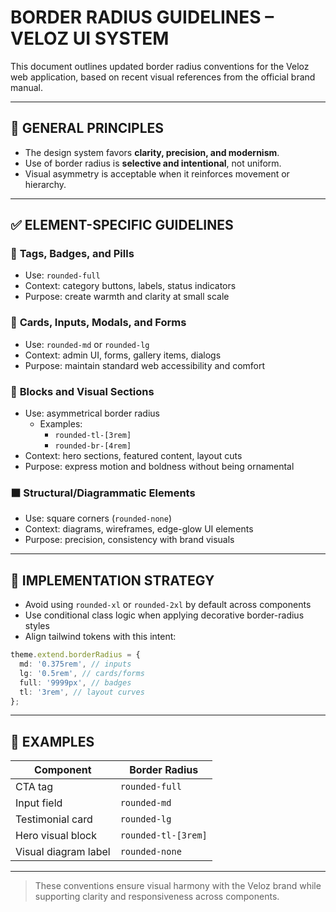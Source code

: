 # BORDER RADIUS GUIDELINES – VELOZ UI SYSTEM

This document outlines updated border radius conventions for the Veloz web application, based on recent visual references from the official brand manual.

---

## 🎯 GENERAL PRINCIPLES

- The design system favors **clarity, precision, and modernism**.
- Use of border radius is **selective and intentional**, not uniform.
- Visual asymmetry is acceptable when it reinforces movement or hierarchy.

---

## ✅ ELEMENT-SPECIFIC GUIDELINES

### 🔘 **Tags, Badges, and Pills**

- Use: `rounded-full`
- Context: category buttons, labels, status indicators
- Purpose: create warmth and clarity at small scale

### 🧱 **Cards, Inputs, Modals, and Forms**

- Use: `rounded-md` or `rounded-lg`
- Context: admin UI, forms, gallery items, dialogs
- Purpose: maintain standard web accessibility and comfort

### 🧩 **Blocks and Visual Sections**

- Use: asymmetrical border radius
  - Examples:
    - `rounded-tl-[3rem]`
    - `rounded-br-[4rem]`
- Context: hero sections, featured content, layout cuts
- Purpose: express motion and boldness without being ornamental

### ⬛ **Structural/Diagrammatic Elements**

- Use: square corners (`rounded-none`)
- Context: diagrams, wireframes, edge-glow UI elements
- Purpose: precision, consistency with brand visuals

---

## 🔧 IMPLEMENTATION STRATEGY

- Avoid using `rounded-xl` or `rounded-2xl` by default across components
- Use conditional class logic when applying decorative border-radius styles
- Align tailwind tokens with this intent:

```ts
theme.extend.borderRadius = {
  md: '0.375rem', // inputs
  lg: '0.5rem', // cards/forms
  full: '9999px', // badges
  tl: '3rem', // layout curves
};
```

---

## 📌 EXAMPLES

| Component            | Border Radius       |
| -------------------- | ------------------- |
| CTA tag              | `rounded-full`      |
| Input field          | `rounded-md`        |
| Testimonial card     | `rounded-lg`        |
| Hero visual block    | `rounded-tl-[3rem]` |
| Visual diagram label | `rounded-none`      |

---

> These conventions ensure visual harmony with the Veloz brand while supporting clarity and responsiveness across components.
